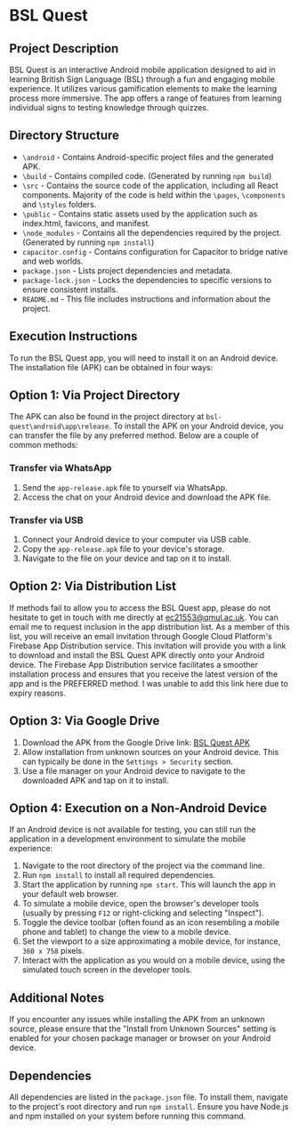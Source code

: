 # BSL Quest

## Project Description
BSL Quest is an interactive Android mobile application designed to aid in learning British Sign Language (BSL) through a fun and engaging mobile experience. It utilizes various gamification elements to make the learning process more immersive. The app offers a range of features from learning individual signs to testing knowledge through quizzes.

## Directory Structure
- `\android` - Contains Android-specific project files and the generated APK.
- `\build` - Contains compiled code. (Generated by running `npm build`)
- `\src` - Contains the source code of the application, including all React components. Majority of the code is held within the `\pages`, `\components` and `\styles` folders.
- `\public` - Contains static assets used by the application such as index.html, favicons, and manifest.
- `\node_modules` - Contains all the dependencies required by the project. (Generated by running `npm install`)
- `capacitor.config` - Contains configuration for Capacitor to bridge native and web worlds.
- `package.json` - Lists project dependencies and metadata.
- `package-lock.json` - Locks the dependencies to specific versions to ensure consistent installs.
- `README.md` - This file includes instructions and information about the project.

## Execution Instructions
To run the BSL Quest app, you will need to install it on an Android device. The installation file (APK) can be obtained in four ways:

## Option 1: Via Project Directory
The APK can also be found in the project directory at `bsl-quest\android\app\release`.
To install the APK on your Android device, you can transfer the file by any preferred method. Below are a couple of common methods:

### Transfer via WhatsApp
1. Send the `app-release.apk` file to yourself via WhatsApp.
2. Access the chat on your Android device and download the APK file.

### Transfer via USB
1. Connect your Android device to your computer via USB cable.
2. Copy the `app-release.apk` file to your device's storage.
3. Navigate to the file on your device and tap on it to install.


## Option 2: Via Distribution List
If methods fail to allow you to access the BSL Quest app, please do not hesitate to get in touch with me directly at [ec21553@qmul.ac.uk](mailto:ec21553@qmul.ac.uk). You can email me to request inclusion in the app distribution list. As a member of this list, you will receive an email invitation through Google Cloud Platform's Firebase App Distribution service. This invitation will provide you with a link to download and install the BSL Quest APK directly onto your Android device. The Firebase App Distribution service facilitates a smoother installation process and ensures that you receive the latest version of the app and is the PREFERRED method. I was unable to add this link here due to expiry reasons.

## Option 3: Via Google Drive
1. Download the APK from the Google Drive link: [BSL Quest APK](https://drive.google.com/file/d/12dnmOdi_wnsp_3vajd_CFDQg-mPTnHlC/view?usp=sharing)
2. Allow installation from unknown sources on your Android device. This can typically be done in the `Settings > Security` section.
3. Use a file manager on your Android device to navigate to the downloaded APK and tap on it to install.

## Option 4: Execution on a Non-Android Device
If an Android device is not available for testing, you can still run the application in a development environment to simulate the mobile experience:
1. Navigate to the root directory of the project via the command line.
2. Run `npm install` to install all required dependencies.
3. Start the application by running `npm start`. This will launch the app in your default web browser.
4. To simulate a mobile device, open the browser's developer tools (usually by pressing `F12` or right-clicking and selecting "Inspect").
5. Toggle the device toolbar (often found as an icon resembling a mobile phone and tablet) to change the view to a mobile device.
6. Set the viewport to a size approximating a mobile device, for instance, `360 x 758` pixels.
7. Interact with the application as you would on a mobile device, using the simulated touch screen in the developer tools.

## Additional Notes
If you encounter any issues while installing the APK from an unknown source, please ensure that the "Install from Unknown Sources" setting is enabled for your chosen package manager or browser on your Android device.

## Dependencies
All dependencies are listed in the `package.json` file. To install them, navigate to the project's root directory and run `npm install`. Ensure you have Node.js and npm installed on your system before running this command.
